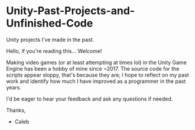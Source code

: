 # Unity-Past-Projects-and-Unfinished-Code
Unity projects I've made in the past.

Hello, if you're reading this... Welcome!

Making video games (or at least attempting at times lol) in the Unity Game Engine has been a hobby of mine since ~2017.
The source code for the scripts appear sloppy, that's because they are; I hope to reflect on my past work and identify how much I have improved as a programmer in the past years.

I'd be eager to hear your feedback and ask any questions if needed.

Thanks,

- Caleb
